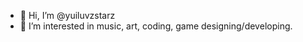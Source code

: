 - 👋 Hi, I’m @yuiluvzstarz
- 👀 I’m interested in music, art, coding, game designing/developing.

<!---
yuiluvzstarz/yuiluvzstarz is a ✨ special ✨ repository because its `README.md` (this file) appears on your GitHub profile.
You can click the Preview link to take a look at your changes.
--->
